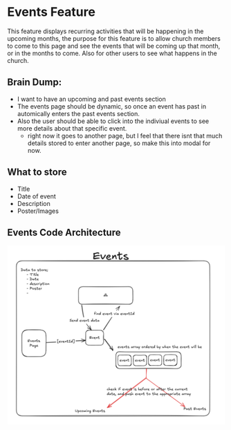 # Events Feature

This feature displays recurring activities that will be happening in the upcoming months, the purpose for this feature is to allow church members to come to this page and see the events that will be coming up that month, or in the months to come. Also for other users to see what happens in the church.

## Brain Dump:

- I want to have an upcoming and past events section
- The events page should be dynamic, so once an event has past in automically enters the past events section.
- Also the user should be able to click into the indiviual events to see more details about that specific event.
  - right now it goes to another page, but I feel that there isnt that much details stored to enter another page, so make this into modal for now.

## What to store

- Title
- Date of event
- Description
- Poster/Images

## Events Code Architecture

![Events Code Architecture](/public/docs/Events_Architecture.png)
